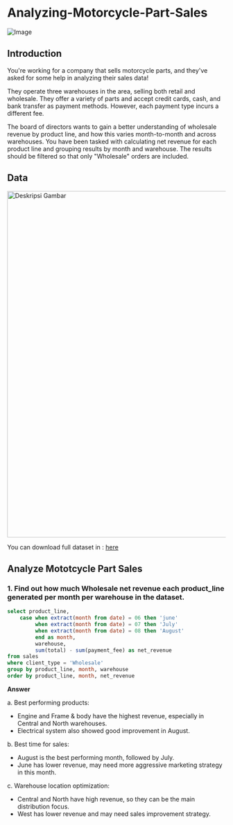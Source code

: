# Analyzing-Motorcycle-Part-Sales
![Image](https://github.com/user-attachments/assets/9a95c3d8-c898-4f00-ab96-07bce05b82fa)

## Introduction
You're working for a company that sells motorcycle parts, and they've asked for some help in analyzing their sales data!

They operate three warehouses in the area, selling both retail and wholesale. They offer a variety of parts and accept credit cards, cash, and bank transfer as payment methods. However, each payment type incurs a different fee.

The board of directors wants to gain a better understanding of wholesale revenue by product line, and how this varies month-to-month and across warehouses. You have been tasked with calculating net revenue for each product line and grouping results by month and warehouse. The results should be filtered so that only "Wholesale" orders are included.

## Data
<img src="https://github.com/user-attachments/assets/b9bcdcca-715f-4599-861c-a323d5054df1" alt="Deskripsi Gambar" width="800">

You can download full dataset in : [here](https://github.com/user-attachments/files/18631899/sales.csv)

## Analyze Mototcycle Part Sales
### 1. Find out how much Wholesale net revenue each product_line generated per month per warehouse in the dataset.

````sql
select product_line,
	case when extract(month from date) = 06 then 'june'
		 when extract(month from date) = 07 then 'July'
		 when extract(month from date) = 08 then 'August'
		 end as month,
		 warehouse,
		 sum(total) - sum(payment_fee) as net_revenue
from sales
where client_type = 'Wholesale'
group by product_line, month, warehouse 
order by product_line, month, net_revenue
````

**Answer**

a. Best performing products:
- Engine and Frame & body have the highest revenue, especially in Central and North warehouses.
- Electrical system also showed good improvement in August.

b. Best time for sales:
- August is the best performing month, followed by July.
- June has lower revenue, may need more aggressive marketing strategy in this month.

c. Warehouse location optimization:
- Central and North have high revenue, so they can be the main distribution focus.
- West has lower revenue and may need sales improvement strategy.

